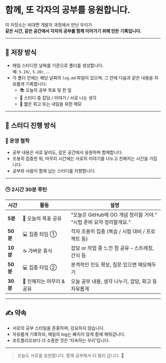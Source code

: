# 함께, 또 각자의 공부를 응원합니다.

이 저장소는 비대면 개발자 과정에서 만난 우리가  
**같은 시간, 같은 공간에서 각자의 공부를 함께 이어가기 위해 만든 기록입니다.**



---

## 📅 저장 방식

- 매일 스터디한 날짜를 기준으로 폴더를 생성합니다.  
  예: `5.19/`, `5.20/`, ...
- 각 폴더 안에는 해당 날짜의 `log.md` 파일이 있으며,
  그 안에 다음과 같은 내용을 자유롭게 기록합니다:
  - 📚 오늘의 공부 목표 및 한 일
  - 💬 스터디 중 잡담 / 이야기 / 서로 나눈 생각
  - 🙌 짧은 회고 또는 내일을 위한 메모

---

## 📘 스터디 진행 방식

### 🎯 운영 철학
- 공부 내용은 서로 달라도, 같은 공간에서 응원하며 함께합니다.
- 조용히 집중한 뒤, 마무리 시간에는 서로의 이야기를 나누고 친해지는 시간을 가집니다.
- 공부와 사람이 함께 남는 스터디를 지향합니다.

---

### 🕒 2시간 30분 루틴

| 시간 | 활동 | 설명 |
|------|------|------|
| **5분**  | 🎯 오늘의 목표 공유 | “오늘은 GitHub에 OO 개념 정리할 거야.”<br>“시험 준비 요약 정리할게요.” |
| **50분** | 💻 집중 타임 ① | 각자 조용히 집중 (복습 / 시험 대비 / 프로젝트 등) |
| **10분** | ☕ 가벼운 휴식 | 잡담 or 작업 중 느낀 점 공유 – 스트레칭, 간식 등 |
| **50분** | 💻 집중 타임 ② | 본격적인 진도 확보, 질문 있으면 메모해두기 |
| **30분** | 💬 친해지는 마무리 & 공유 | 오늘 공부 내용, 생각 나누기, 잡담, 회고 등 자유롭게 |

---

## ✍️ 약속

- 서로의 공부 스타일을 존중하며, 강요하지 않습니다.
- 자유롭게 기록하되, 매일의 log는 빠지지 않게 함께 채워갑니다.
- 포트폴리오보다 더 소중한 것은 ‘지속하는 우리’입니다.

---

> 오늘도 서로를 응원합니다. 함께 공부해서 더 멀리 갑니다. 🚀
